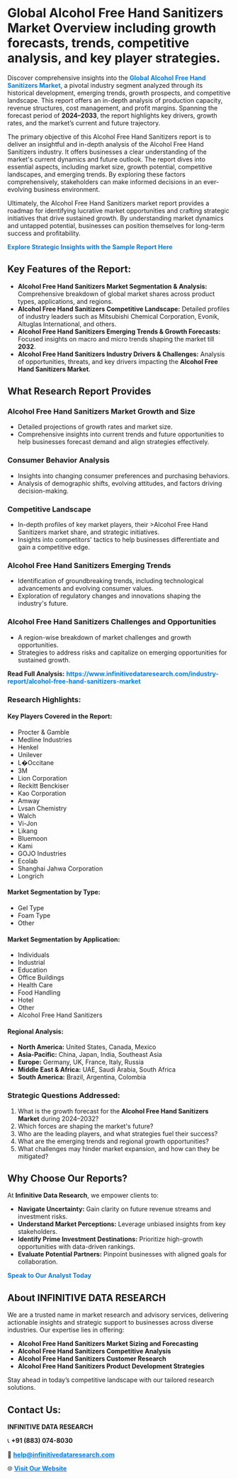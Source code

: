 <h1>Global Alcohol Free Hand Sanitizers Market Overview including growth forecasts, trends, competitive analysis, and key player strategies.</h1>
<p>
Discover comprehensive insights into the 
<a href="https://www.infinitivedataresearch.com/industry-report/alcohol-free-hand-sanitizers-market" rel="dofollow" style="color: #007BFF; text-decoration: none;"><strong>Global Alcohol Free Hand Sanitizers Market</strong></a>, a pivotal industry segment analyzed through its historical development, emerging trends, growth prospects, and competitive landscape. This report offers an in-depth analysis of production capacity, revenue structures, cost management, and profit margins. Spanning the forecast period of <strong>2024–2033</strong>, the report highlights key drivers, growth rates, and the market’s current and future trajectory.
</p>
<p>
The primary objective of this Alcohol Free Hand Sanitizers report is to deliver an insightful and in-depth analysis of the Alcohol Free Hand Sanitizers industry. It offers businesses a clear understanding of the market's current dynamics and future outlook. The report dives into essential aspects, including market size, growth potential, competitive landscapes, and emerging trends. By exploring these factors comprehensively, stakeholders can make informed decisions in an ever-evolving business environment.
</p>
<p>
Ultimately, the Alcohol Free Hand Sanitizers market report provides a roadmap for identifying lucrative market opportunities and crafting strategic initiatives that drive sustained growth. By understanding market dynamics and untapped potential, businesses can position themselves for long-term success and profitability.
</p>
<p>
<a href="https://www.infinitivedataresearch.com/request-sample/reportId=101802" style="color: #007BFF; text-decoration: none;"><strong>Explore Strategic Insights with the Sample Report Here</strong></a>
</p>

<h2>Key Features of the Report:</h2>
<ul>
<li><strong>Alcohol Free Hand Sanitizers Market Segmentation & Analysis:</strong> Comprehensive breakdown of global market shares across product types, applications, and regions.</li>
<li><strong>Alcohol Free Hand Sanitizers Competitive Landscape:</strong> Detailed profiles of industry leaders such as Mitsubishi Chemical Corporation, Evonik, Altuglas International, and others.</li>
<li><strong>Alcohol Free Hand Sanitizers Emerging Trends & Growth Forecasts:</strong> Focused insights on macro and micro trends shaping the market till <strong>2032</strong>.</li>
<li><strong>Alcohol Free Hand Sanitizers Industry Drivers & Challenges:</strong> Analysis of opportunities, threats, and key drivers impacting the <strong>Alcohol Free Hand Sanitizers Market</strong>.</li>
</ul>

<h2>What Research Report Provides</h2>
<h3>Alcohol Free Hand Sanitizers Market Growth and Size</h3>
<ul>
<li>Detailed projections of growth rates and market size.</li>
<li>Comprehensive insights into current trends and future opportunities to help businesses forecast demand and align strategies effectively.</li>
</ul>

<h3>Consumer Behavior Analysis</h3>
<ul>
<li>Insights into changing consumer preferences and purchasing behaviors.</li>
<li>Analysis of demographic shifts, evolving attitudes, and factors driving decision-making.</li>
</ul>

<h3>Competitive Landscape</h3>
<ul>
<li>In-depth profiles of key market players, their >Alcohol Free Hand Sanitizers market share, and strategic initiatives.</li>
<li>Insights into competitors' tactics to help businesses differentiate and gain a competitive edge.</li>
</ul>

<h3>Alcohol Free Hand Sanitizers Emerging Trends</h3>
<ul>
<li>Identification of groundbreaking trends, including technological advancements and evolving consumer values.</li>
<li>Exploration of regulatory changes and innovations shaping the industry's future.</li>
</ul>

<h3>Alcohol Free Hand Sanitizers Challenges and Opportunities</h3>
<ul>
<li>A region-wise breakdown of market challenges and growth opportunities.</li>
<li>Strategies to address risks and capitalize on emerging opportunities for sustained growth.</li>
</ul>
<p><strong>Read Full Analysis:</strong> <a href="https://www.infinitivedataresearch.com/industry-report/alcohol-free-hand-sanitizers-market" rel="dofollow" style="color: #007BFF; text-decoration: none;"><strong>https://www.infinitivedataresearch.com/industry-report/alcohol-free-hand-sanitizers-market</strong></a></p>
<h3>Research Highlights:</h3>
<h4>Key Players Covered in the Report:</h4>
<ul><li>Procter &amp; Gamble</li><li>Medline Industries</li><li>Henkel</li><li>Unilever</li><li>L�Occitane</li><li>3M</li><li>Lion Corporation</li><li>Reckitt Benckiser</li><li>Kao Corporation</li><li>Amway</li><li>Lvsan Chemistry</li><li>Walch</li><li>Vi-Jon</li><li>Likang</li><li>Bluemoon</li><li>Kami</li><li>GOJO Industries</li><li>Ecolab</li><li>Shanghai Jahwa Corporation</li><li>Longrich</li></ul>
<h4>Market Segmentation by Type:</h4>
<ul><li>Gel Type</li><li>Foam Type</li><li>Other</li></ul>
<h4>Market Segmentation by Application:</h4>
<ul><li>Individuals</li><li>Industrial</li><li>Education</li><li>Office Buildings</li><li>Health Care</li><li>Food Handling</li><li>Hotel</li><li>Other</li><li>Alcohol Free Hand Sanitizers</li></ul>

<h4>Regional Analysis:</h4>
<ul>
<li><strong>North America:</strong> United States, Canada, Mexico</li>
<li><strong>Asia-Pacific:</strong> China, Japan, India, Southeast Asia</li>
<li><strong>Europe:</strong> Germany, UK, France, Italy, Russia</li>
<li><strong>Middle East & Africa:</strong> UAE, Saudi Arabia, South Africa</li>
<li><strong>South America:</strong> Brazil, Argentina, Colombia</li>
</ul>

<h3>Strategic Questions Addressed:</h3>
<ol>
<li>What is the growth forecast for the <strong>Alcohol Free Hand Sanitizers Market</strong> during 2024–2032?</li>
<li>Which forces are shaping the market's future?</li>
<li>Who are the leading players, and what strategies fuel their success?</li>
<li>What are the emerging trends and regional growth opportunities?</li>
<li>What challenges may hinder market expansion, and how can they be mitigated?</li>
</ol>

<h2>Why Choose Our Reports?</h2>
<p>At <strong>Infinitive Data Research</strong>, we empower clients to:</p>
<ul>
<li><strong>Navigate Uncertainty:</strong> Gain clarity on future revenue streams and investment risks.</li>
<li><strong>Understand Market Perceptions:</strong> Leverage unbiased insights from key stakeholders.</li>
<li><strong>Identify Prime Investment Destinations:</strong> Prioritize high-growth opportunities with data-driven rankings.</li>
<li><strong>Evaluate Potential Partners:</strong> Pinpoint businesses with aligned goals for collaboration.</li>
</ul>
<p><a href="https://www.infinitivedataresearch.com/industry-report/alcohol-free-hand-sanitizers-market" rel="dofollow" style="color: #007BFF; text-decoration: none;"><strong>Speak to Our Analyst Today</strong></a></p>

<h2>About INFINITIVE DATA RESEARCH</h2>
<p>We are a trusted name in market research and advisory services, delivering actionable insights and strategic support to businesses across diverse industries. Our expertise lies in offering:</p>
<ul>
<li><strong>Alcohol Free Hand Sanitizers Market Sizing and Forecasting</strong></li>
<li><strong>Alcohol Free Hand Sanitizers Competitive Analysis</strong></li>
<li><strong>Alcohol Free Hand Sanitizers Customer Research</strong></li>
<li><strong>Alcohol Free Hand Sanitizers Product Development Strategies</strong></li>
</ul>
<p>Stay ahead in today’s competitive landscape with our tailored research solutions.</p>

<h2>Contact Us:</h2>
<p><strong>INFINITIVE DATA RESEARCH</strong></p>
<p>📞 <strong>+91 (883) 074-8030</strong></p>
<p>📧 <strong><a href="mailto:help@infinitivedataresearch.com" style="color: #007BFF;">help@infinitivedataresearch.com</a></strong></p>
<p>🌐 <strong><a href="https://www.infinitivedataresearch.com" rel="dofollow" style="color: #007BFF;">Visit Our Website</a></strong></p>